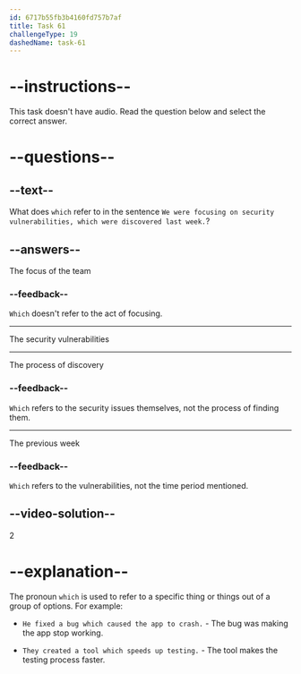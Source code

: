```yaml
---
id: 6717b55fb3b4160fd757b7af
title: Task 61
challengeType: 19
dashedName: task-61
---
```


# --instructions--

This task doesn't have audio. Read the question below and select the correct answer.

# --questions--

## --text--

What does `which` refer to in the sentence `We were focusing on security vulnerabilities, which were discovered last week.`?

## --answers--

The focus of the team

### --feedback--

`Which` doesn't refer to the act of focusing.

---

The security vulnerabilities

---

The process of discovery

### --feedback--

`Which` refers to the security issues themselves, not the process of finding them.

---

The previous week

### --feedback--

`Which` refers to the vulnerabilities, not the time period mentioned.

## --video-solution--

2

# --explanation--

The pronoun `which` is used to refer to a specific thing or things out of a group of options. For example:

- `He fixed a bug which caused the app to crash.` - The bug was making the app stop working.

- `They created a tool which speeds up testing.` - The tool makes the testing process faster.
